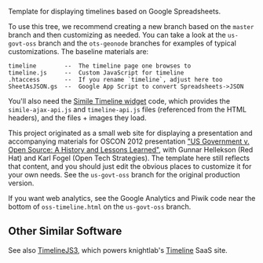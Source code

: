 Template for displaying timelines based on Google Spreadsheets.

To use this tree, we recommend creating a new branch based on the
`master` branch and then customizing as needed.  You can take a look
at the `us-govt-oss` branch and the `ots-geonode` branches for
examples of typical customizations.  The baseline materials are:

    timeline        --  The timeline page one browses to
    timeline.js     --  Custom JavaScript for timeline
    .htaccess       --  If you rename `timeline`, adjust here too
    SheetAsJSON.gs  --  Google App Script to convert Spreadsheets->JSON

You'll also need the [Simile Timeline widget](http://www.simile-widgets.org/timeline/) code, which provides the `simile-ajax-api.js` and `timeline-api.js` files
(referenced from the HTML headers), and the files + images they load.

This project originated as a small web site for displaying a
presentation and accompanying materials for OSCON 2012 presentation
["US Government v. Open Source: A History and Lessons
Learned"](http://www.oscon.com/oscon2012/public/schedule/detail/24221),
with Gunnar Hellekson (Red Hat) and Karl Fogel (Open Tech Strategies).
The template here still reflects that content, and you should just
edit the obvious places to customize it for your own needs.  See the
`us-govt-oss` branch for the original production version.

If you want web analytics, see the Google Analytics and Piwik code
near the bottom of `oss-timeline.html` on the `us-govt-oss` branch.

Other Similar Software
----------------------

See also [TimelineJS3](https://github.com/NUKnightLab/TimelineJS3), which
powers knightlab's [Timeline](https://timeline.knightlab.com/) SaaS site.
